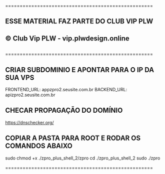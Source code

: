 ===================================================
##                                              ##
##  ESSE MATERIAL FAZ PARTE DO CLUB VIP PLW     ##
##    © Club Vip PLW - vip.plwdesign.online     ##
##                                              ##
===================================================

## CRIAR SUBDOMINIO E APONTAR PARA O IP DA SUA VPS

FRONTEND_URL: appzpro2.seusite.com.br
BACKEND_URL:  apizpro2.seusite.com.br


## CHECAR PROPAGAÇÃO DO DOMÍNIO

https://dnschecker.org/

## COPIAR A PASTA PARA ROOT E RODAR OS COMANDOS ABAIXO ##

sudo chmod +x ./zpro_plus_shell_2/zpro
cd ./zpro_plus_shell_2
sudo ./zpro

===================================================